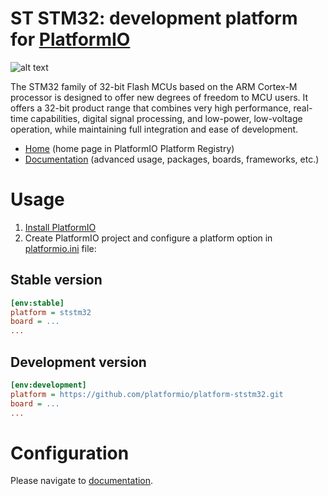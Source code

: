 # ST STM32: development platform for [PlatformIO](http://platformio.org)

![alt text](https://github.com/platformio/platform-ststm32/workflows/Examples/badge.svg "ST STM32 development platform")

The STM32 family of 32-bit Flash MCUs based on the ARM Cortex-M processor is designed to offer new degrees of freedom to MCU users. It offers a 32-bit product range that combines very high performance, real-time capabilities, digital signal processing, and low-power, low-voltage operation, while maintaining full integration and ease of development.

* [Home](http://platformio.org/platforms/ststm32) (home page in PlatformIO Platform Registry)
* [Documentation](http://docs.platformio.org/page/platforms/ststm32.html) (advanced usage, packages, boards, frameworks, etc.)

# Usage

1. [Install PlatformIO](http://platformio.org)
2. Create PlatformIO project and configure a platform option in [platformio.ini](http://docs.platformio.org/page/projectconf.html) file:

## Stable version

```ini
[env:stable]
platform = ststm32
board = ...
...
```

## Development version

```ini
[env:development]
platform = https://github.com/platformio/platform-ststm32.git
board = ...
...
```

# Configuration

Please navigate to [documentation](http://docs.platformio.org/page/platforms/ststm32.html).
